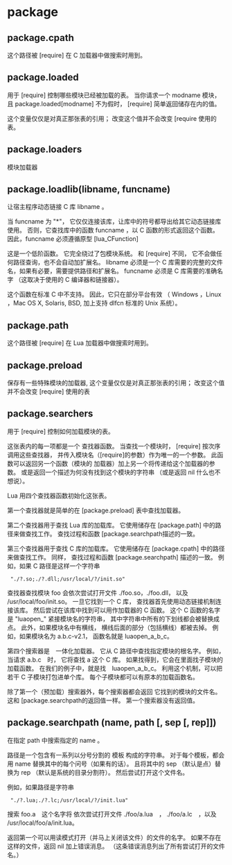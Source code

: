 # package

## package.cpath

这个路径被 [require] 在 C 加载器中做搜索时用到。

## package.loaded

用于 [require] 控制哪些模块已经被加载的表。 当你请求一个 modname 模块，且 package.loaded[modname] 不为假时， [require] 简单返回储存在内的值。

这个变量仅仅是对真正那张表的引用； 改变这个值并不会改变 [require 使用的表。

## package.loaders

模块加载器

## package.loadlib(libname, funcname)

让宿主程序动态链接 C 库 libname 。

当 funcname 为 "*"， 它仅仅连接该库，让库中的符号都导出给其它动态链接库使用。 否则，它查找库中的函数 funcname ，以 C 函数的形式返回这个函数。 因此，funcname 必须遵循原型 [lua_CFunction]

这是一个低阶函数。 它完全绕过了包模块系统。 和 [require] 不同， 它不会做任何路径查询，也不会自动加扩展名。 libname 必须是一个 C 库需要的完整的文件名，如果有必要，需要提供路径和扩展名。 funcname 必须是 C 库需要的准确名字 （这取决于使用的 C 编译器和链接器）。

这个函数在标准 C 中不支持。 因此，它只在部分平台有效 （ Windows ，Linux ，Mac OS X, Solaris, BSD, 加上支持 dlfcn 标准的 Unix 系统）。

## package.path

这个路径被 [require] 在 Lua 加载器中做搜索时用到。

## package.preload

保存有一些特殊模块的加载器, 这个变量仅仅是对真正那张表的引用； 改变这个值并不会改变 [require] 使用的表

## package.searchers

用于 [require] 控制如何加载模块的表。

这张表内的每一项都是一个 查找器函数。 当查找一个模块时， [require] 按次序调用这些查找器， 并传入模块名（[require]的参数）作为唯一的一个参数。 此函数可以返回另一个函数（模块的 加载器）加上另一个将传递给这个加载器的参数。 或是返回一个描述为何没有找到这个模块的字符串 （或是返回 nil 什么也不想说）。

Lua 用四个查找器函数初始化这张表。

第一个查找器就是简单的在 [package.preload] 表中查找加载器。

第二个查找器用于查找 Lua 库的加载库。 它使用储存在 [package.path] 中的路径来做查找工作。 查找过程和函数 [package.searchpath描述的一致。

第三个查找器用于查找 C 库的加载库。 它使用储存在 [package.cpath] 中的路径来做查找工作。 同样， 查找过程和函数 [package.searchpath] 描述的一致。 例如，如果 C 路径是这样一个字符串

     "./?.so;./?.dll;/usr/local/?/init.so"
查找器查找模块 foo 会依次尝试打开文件 ./foo.so，./foo.dll， 以及 /usr/local/foo/init.so。 一旦它找到一个 C 库， 查找器首先使用动态链接机制连接该库。 然后尝试在该库中找到可以用作加载器的 C 函数。 这个 C 函数的名字是 "luaopen_" 紧接模块名的字符串， 其中字符串中所有的下划线都会被替换成点。 此外，如果模块名中有横线， 横线后面的部分（包括横线）都被去掉。 例如，如果模块名为 a.b.c-v2.1， 函数名就是 luaopen_a_b_c。

第四个搜索器是　一体化加载器。 它从 C 路径中查找指定模块的根名字。 例如，当请求 a.b.c　时， 它将查找 a 这个 C 库。 如果找得到，它会在里面找子模块的加载函数。 在我们的例子中，就是找　luaopen_a_b_c。 利用这个机制，可以把若干 C 子模块打包进单个库。 每个子模块都可以有原本的加载函数名。

除了第一个（预加载）搜索器外，每个搜索器都会返回 它找到的模块的文件名。 这和 [package.searchpath的返回值一样。 第一个搜索器没有返回值。

## package.searchpath (name, path [, sep [, rep]])

在指定 path 中搜索指定的 name 。

路径是一个包含有一系列以分号分割的 模板 构成的字符串。 对于每个模板，都会用 name 替换其中的每个问号（如果有的话）。 且将其中的 sep （默认是点）替换为 rep （默认是系统的目录分割符）。 然后尝试打开这个文件名。

例如，如果路径是字符串

     "./?.lua;./?.lc;/usr/local/?/init.lua"
搜索 foo.a　这个名字将 依次尝试打开文件 ./foo/a.lua　， ./foo/a.lc　，以及 /usr/local/foo/a/init.lua。

返回第一个可以用读模式打开（并马上关闭该文件）的文件的名字。 如果不存在这样的文件，返回 nil 加上错误消息。 （这条错误消息列出了所有尝试打开的文件名。）

